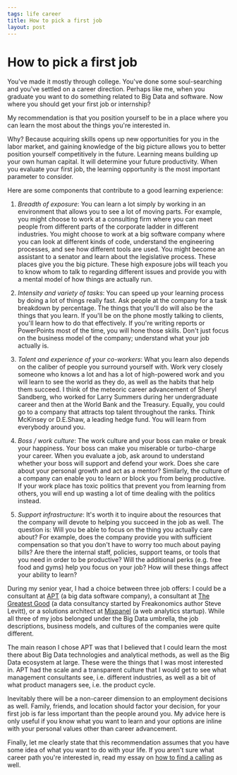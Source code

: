 ```yaml
--- 
tags: life career
title: How to pick a first job
layout: post
---
```


# How to pick a first job

You've made it mostly through college. You've done some soul-searching and you've settled on a career direction. Perhaps like me, when you graduate you want to do something related to Big Data and software. Now where you should get your first job or internship?

My recommendation is that you position yourself to be in a place where you can learn the most about the things you're interested in. 

Why? Because acquiring skills opens up new opportunities for you in the labor market, and gaining knowledge of the big picture allows you to better position yourself competitively in the future. Learning means building up your own human capital. It will determine your future productivity. When you evaluate your first job, the learning opportunity is the most important parameter to consider.

Here are some components that contribute to a good learning experience:

1. *Breadth of exposure*: You can learn a lot simply by working in an environment that allows you to see a lot of moving parts. For example, you might choose to work at a consulting firm where you can meet people from different parts of the corporate ladder in different industries. You might choose to work at a big software company where you can look at different kinds of code, understand the engineering processes, and see how different tools are used. You might become an assistant to a senator and learn about the legislative process. These places give you the big picture. These high exposure jobs will teach you to know whom to talk to regarding different issues and provide you with a mental model of how things are actually run. 

2. *Intensity and variety of tasks*: You can speed up your learning process by doing a lot of things really fast. Ask people at the company for a task breakdown by percentage. The things that you'll do will also be the things that you learn. If you'll be on the phone mostly talking to clients, you'll learn how to do that effectively. If you're writing reports or PowerPoints most of the time, you will hone those skills. Don't just focus on the business model of the company; understand what your job actually is. 

3. *Talent and experience of your co-workers*: What you learn also depends on the caliber of people you surround yourself with. Work very closely someone who knows a lot and has a lot of high-powered work and you will learn to see the world as they do, as well as the habits that help them succeed. I think of the meteoric career advancement of Sheryl Sandberg, who worked for Larry Summers during her undergraduate career and then at the World Bank and the Treasury. Equally, you could go to a company that attracts top talent throughout the ranks. Think McKinsey or D.E.Shaw, a leading hedge fund. You will learn from everybody around you. 

4. *Boss / work culture*: The work culture and your boss can make or break your happiness. Your boss can make you miserable or turbo-charge your career. When you evaluate a job, ask around to understand whether your boss will support and defend your work. Does she care about your personal growth and act as a mentor? Similarly, the culture of a company can enable you to learn or block you from being productive. If your work place has toxic politics that prevent you from learning from others, you will end up wasting a lot of time dealing with the politics instead. 

5. *Support infrastructure*: It's worth it to inquire about the resources that the company will devote to helping you succeed in the job as well. The question is: Will you be able to focus on the thing you actually care about? For example, does the company provide you with sufficient compensation so that you don't have to worry too much about paying bills? Are there the internal staff, policies, support teams, or tools that you need in order to be productive? Will the additional perks (e.g. free food and gyms) help you focus on your job? How will these things affect your ability to learn?

During my senior year, I had a choice between three job offers: I could be a consultant at [APT][apt] (a big data software company), a consultant at [The Greatest Good][tgg] (a data consultancy started by Freakonomics author Steve Levitt), or a solutions architect at [Mixpanel][mxp] (a web analytics startup). While all three of my jobs belonged under the Big Data umbrella, the job descriptions, business models, and cultures of the companies were quite different. 

The main reason I chose APT was that I believed that I could learn the most there about Big Data technologies and analytical methods, as well as the Big Data ecosystem at large. These were the things that I was most interested in. APT had the scale and a transparent culture that I would get to see what management consultants see, i.e. different industries, as well as a bit of what product managers see, i.e. the product cycle. 

[apt]: http://predictivetechnologies.com
[tgg]: http://greatestgood.com
[mxp]: http://mixpanel.com

Inevitably there will be a non-career dimension to an employment decisions as well. Family, friends, and location should factor your decision, for your first job is far less important than the people around you. My advice here is only useful if you know what you want to learn and your options are inline with your personal values other than career advancement. 

Finally, let me clearly state that this recommendation assumes that you have some idea of what you want to do with your life. If you aren't sure what career path you're interested in, read my essay on [how to find a calling][ss] as well.

[ss]: http://mbwong.com/2012/12/01/finding-a-calling.html
